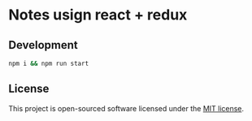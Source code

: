 # Notes usign react + redux

## Development

```bash
npm i && npm run start
```

## License

This project is open-sourced software licensed under the [MIT license](http://opensource.org/licenses/MIT).
